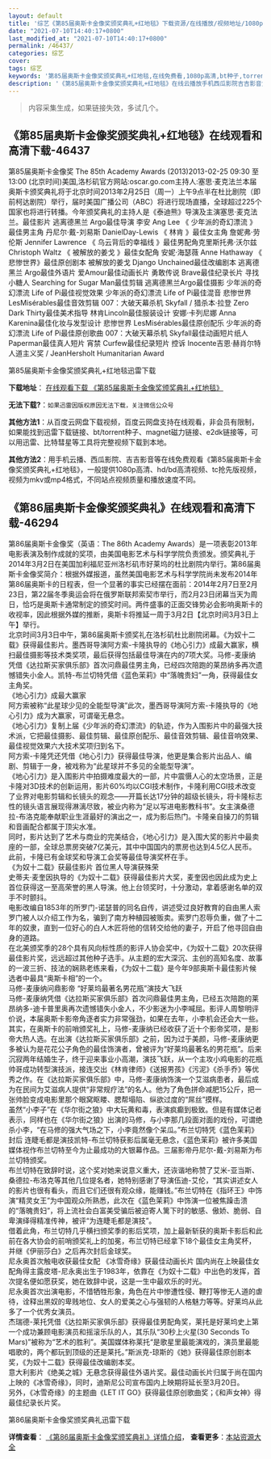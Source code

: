 ```yaml
---
layout: default
title: '综艺《第85届奥斯卡金像奖颁奖典礼+红地毯》下载资源/在线播放/视频地址/1080p/高清/蓝光'
date: "2021-07-10T14:40:17+0800"
last_modified_at: "2021-07-10T14:40:17+0800"
permalink: /46437/
categories: 综艺
cover:
tags: 综艺
keywords: '第85届奥斯卡金像奖颁奖典礼+红地毯,在线免费看,1080p高清,bt种子,torrent,百度云盘,magnet,磁力链,迅雷下载资源'
description: '《第85届奥斯卡金像奖颁奖典礼+红地毯》在线云播放手机西瓜影院吉吉影音免费看，1080p高清bd/hd未删减完整版和tc抢先枪版，mkv/mp4格式，附带bt/torrent种子、magnet/磁力链、百度云盘、网盘资源迅雷下载链接'
---
```


>内容采集生成，如果链接失效，多试几个。


## 《第85届奥斯卡金像奖颁奖典礼+红地毯》在线观看和高清下载-46437

第85届奥斯卡金像奖 The 85th Academy Awards (2013)2013-02-25 09:30 至 13:00 (北京时间)美国,洛杉矶</span>官方网站:oscar.go.com主持人:塞思&middot;麦克法兰本届奥斯卡颁奖典礼将于北京时间2013年2月25日（周一）上午9点半在杜比剧院（即前柯达剧院）举行，届时美国广播公司（ABC）将进行现场直播，全球超过225个国家也将进行转播。今年颁奖典礼的主持人是《泰迪熊》导演及主演塞思&middot;麦克法兰。</span>最佳影片 逃离德黑兰 Argo最佳导演 李安 Ang Lee 《 少年派的奇幻漂流 》</span>最佳男主角 丹尼尔&middot;戴-刘易斯 DanielDay-Lewis 《 林肯 》</span>最佳女主角 詹妮弗&middot;劳伦斯 Jennifer Lawrence 《 乌云背后的幸福线 》</span>最佳男配角克里斯托弗&middot;沃尔兹 Christoph Waltz 《 被解放的姜戈 》</span>最佳女配角 安妮·海瑟薇 Anne Hathaway 《 悲惨世界》</span>最佳原创剧本 被解放的姜戈 Django Unchained最佳改编剧本 逃离德黑兰 Argo最佳外语片 爱Amour最佳动画长片 勇敢传说 Brave最佳纪录长片 寻找小糖人 Searching for Sugar Man最佳剪辑 逃离德黑兰Argo最佳摄影 少年派的奇幻漂流 Life of Pi最佳视觉效果 少年派的奇幻漂流 Life of Pi最佳混音 悲惨世界 LesMisérables最佳音效剪辑 007：大破天幕杀机 Skyfall / 猎杀本&middot;拉登 Zero Dark Thirty最佳美术指导 林肯Lincoln最佳服装设计 安娜·卡列尼娜 Anna Karenina最佳化妆与发型设计 悲惨世界 LesMisérables最佳原创配乐 少年派的奇幻漂流 Life of Pi最佳原创歌曲 007：大破天幕杀机 Skyfall最佳动画短片纸人 Paperman最佳真人短片 宵禁 Curfew最佳纪录短片 控诉 Inocente吉恩·赫肖尔特人道主义奖 / JeanHersholt Humanitarian Award


第85届奥斯卡金像奖颁奖典礼+红地毯迅雷下载

**下载地址**： [在线观看下载 《第85届奥斯卡金像奖颁奖典礼+红地毯》](https://www.993dy.com//vod-detail-id-3409.html) 


**无法下载?**：`如果迅雷因版权原因无法下载，关注微信公众号 `

**其他方法1**：从百度云网盘下载视频，百度云网盘支持在线观看，非会员有限制，如果能找到迅雷下载链接、bt/torrent种子、magnet磁力链接、e2dk链接等，可以用迅雷、比特彗星等工具将完整视频下载到本地。

**其他方法2**：用手机云播、西瓜影院、吉吉影音等在线免费观看《第85届奥斯卡金像奖颁奖典礼+红地毯》，一般提供1080p高清、hd/bd高清视频、tc抢先版视频，视频为mkv或mp4格式，不同站点视频质量和播放速度不同。


## 《第86届奥斯卡金像奖颁奖典礼》在线观看和高清下载-46294

第86届奥斯卡金像奖（英语：The 86th Academy Awards）是一项表彰2013年电影表演及制作成就的奖项，由美国电影艺术与科学学院负责颁发。颁奖典礼于2014年3月2日在美国加利福尼亚州洛杉矶市好莱坞的杜比剧院内举行。第86届奥斯卡金像奖简介：根据外媒报道，虽然美国电影艺术与科学学院尚未发布2014年第86届奥斯卡的日程表，但一个显著的事实已经摆在面前：2014年2月7日至2月23日，第22届冬季奥运会将在俄罗斯联邦索契市举行，而2月23日闭幕当天为周日，恰巧是奥斯卡通常制定的颁奖时间。两件盛事的正面交锋势必会影响奥斯卡的收视率，因此根据外媒的推断，奥斯卡将推延一周于3月2日【北京时间3月3日上午】举行。<br />北京时间3月3日中午，第86届奥斯卡颁奖礼在洛杉矶杜比剧院闭幕。《为奴十二载》获得最佳影片。墨西哥导演阿方索-卡隆执导的《地心引力》成最大赢家，横扫最佳摄影等技术类奖项，最后获得包括最佳导演在内的7项大奖。马修-麦康纳凭借《达拉斯买家俱乐部》首次问鼎最佳男主角，已经四次陪跑的莱昂纳多再次遗憾错失小金人。凯特-布兰切特凭借《蓝色茉莉》中“落魄贵妇”一角，获得最佳女主角奖。<br />《地心引力》成最大赢家<br />阿方索被称&ldquo;此星球少见的全能型导演&rdquo;此次，墨西哥导演阿方索-卡隆执导的《地心引力》成为大赢家，可谓毫无悬念。<br />《地心引力》复制上届《少年派的奇幻漂流》的轨迹，作为入围影片中的最强大技术派，它把最佳摄影、最佳剪辑、最佳原创配乐、最佳音效剪辑、最佳音响效果、最佳视觉效果六大技术奖项归到名下。<br />阿方索-卡隆凭还凭借《地心引力》获得最佳导演，他更是集合影片出品人、编剧、剪辑于一身，被戏称为“此星球并不多见的全能型导演&rdquo;。<br />《地心引力》是入围影片中拍摄难度最大的一部，片中震慑人心的太空场景，正是卡隆对3D技术的创新运用，影片60%均以CGI技术制作，卡隆利用CGI技术改变了业界对电影剪辑和长镜头的观念——开篇长达17分钟的超级长镜头，将卡隆标志性的镜头语言展现得淋漓尽致，被业内称为&ldquo;足以写进电影教科书&rdquo;。女主演桑德拉-布洛克能奉献职业生涯最好的演出之一，成为影后热门。卡隆亲自操刀的剪辑和音画配合都属于顶尖水准。<br />同时，影片达到了艺术与商业的完美结合，《地心引力》是入围大奖的影片中最卖座的一部，全球总票房突破7亿美元，其中中国国内的票房也达到4.5亿人民币。<br />此前，卡隆已有金球奖和导演工会奖等最佳导演奖杯在手。<br />《为奴十二载》获最佳影片 首位黑人导演获殊荣<br />史蒂夫&middot;麦奎因执导的《为奴十二载》获得最佳影片大奖，麦奎因也因此成为史上首位获得这一至高荣誉的黑人导演。他上台领奖时，十分激动，拿着感谢名单的双手不时颤抖。<br />电影改编自1853年的所罗门-诺瑟普的同名自传，讲述受过良好教育的自由黑人索罗门被人以介绍工作为名，骗到了南方种植园被贩卖。索罗门忍辱负重，做了十二年的奴隶，直到一位好心的白人木匠将他的信转交给他的妻子，开启了他寻回自由身的道路。<br />在北美颁奖季的28个具有风向标性质的影评人协会奖中，《为奴十二载》20次获得最佳影片奖，远远超过其他种子选手。从主题的宏大深沉、主创的高知名度、故事的一波三折、技法的娴熟老练来看，《为奴十二载》是今年9部奥斯卡最佳影片候选者中最具&ldquo;奥斯卡相”的一个。<br />马修-麦康纳问鼎影帝 “好莱坞最著名男花瓶&rdquo;演技大飞跃<br />马修-麦康纳凭借《达拉斯买家俱乐部》首次问鼎最佳男主角，已经五次陪跑的莱昂纳多-迪卡普里奥再次遗憾错失小金人，不少影迷为小李喊屈。影评人周黎明评价说，本届奥斯卡影帝角逐者实力非常强劲，如果在去年，小李机会还会大一些。<br />其实，在奥斯卡的前哨颁奖礼上，马修-麦康纳已经收获了近十个影帝奖项，是影帝大热人选。在出演《达拉斯买家俱乐部》之前，因为过于美颜，马修-麦康纳更多被认为是花花公子角色的最佳饰演者，曾被评为“好莱坞最著名的男花瓶”。后来沉寂两年结婚生子，终于迎来事业小高潮，演技飞跃，从一个主攻小鸡电影的花瓶帅哥成功转型演技派，接连交出《林肯律师》《送报男孩》《污泥》《杀手乔》等优秀之作。在《达拉斯买家俱乐部》中，马修-麦康纳饰演一个艾滋病患者，最后成为在民间为艾滋病人提供&ldquo;非常规疗法&rdquo;的名人。他为了角色拼命减肥15公斤，把一张帅脸变成电影里那个眼窝眍&#16470;、腮帮塌陷、纵欲过度的“屌丝”摸样。<br />虽然“小李子&rdquo;在《华尔街之狼》中大玩黄和毒，表演疯癫到极致。但是有媒体记者表示，同样也在《华尔街之狼》出演的马修，与小李那几段面对面的戏份，可谓绝杀小李，&ldquo;在马修的强大气场之下，小李竟然像个呆瓜。&rdquo;布兰切特凭《蓝色茉莉》封后 连睫毛都是演技凯特-布兰切特获影后属毫无悬念，《蓝色茉莉》被许多美国媒体视作布兰切特至今为止最成功的大银幕作品。三届影帝丹尼尔-戴-刘易斯为布兰切特颁奖。<br />布兰切特在致辞时说，这个奖对她来说意义重大，还诙谐地称赞了艾米-亚当斯、桑德拉-布洛克等其他几位提名者，她特别感谢了导演伍迪-艾伦，&ldquo;其实讲述女人的影片也很有看头，而且它们还很有观众缘，能赚钱。&rdquo;布兰切特在《指环王》中饰演“精灵女王”为中国观众所熟悉，此次在《蓝色茉莉》中饰演一位被焦躁击溃的&ldquo;落魄贵妇”，将上流社会白富美受骗后被迫寄人篱下时的敏感、傲娇、脆弱、自卑演绎得精准传神，被评&ldquo;为连睫毛都是演技”。<br />借着此角，布兰切特几乎横扫颁奖季的影后奖项，加上最新斩获的奥斯卡影后和此前在各大协会的前哨颁奖礼上的加冕，布兰切特已经拿下18个最佳女主角奖杯，并继《伊丽莎白》之后再次封后金球奖。<br />尼永奥首次触电收获最佳女配 《冰雪奇缘》获最佳动画长片 国内尚在上映最佳女配角得主露皮塔-尼永奥出生于1983年，依靠在《为奴十二载》中出色的发挥，首次提名便如愿获奖，她在致辞中说，这是一生中最欢乐的时光。<br />尼永奥首次出演电影，不惜牺牲形象，角色在片中惨遭性侵、鞭打等惨无人道的虐待，诠释出黑奴的卑贱地位、女人的爱美之心与强韧的人格魅力等等。好莱坞从此多了一个优秀女演员。<br />杰瑞德-莱托凭借《达拉斯买家俱乐部》获得最佳男配角奖，莱托是好莱坞史上第一个成功兼顾电影演员和摇滚乐队的人，其乐队“30秒上火星(30 Seconds To Mars)”被称为&ldquo;艺术的胜利&rdquo;。美国媒体称莱托“是歌星里最能演戏的，演员里最能唱歌的，两个都玩到顶级的还是莱托。&rdquo;斯派克-琼斯的《她》获得最佳原创剧本奖，《为奴十二载》获得最佳改编剧本奖。<br />意大利影片《绝美之城》无悬念获得最佳外语片奖。最佳动画长片归属于尚在国内上映的《冰雪奇缘》，同时，迪斯尼公司宣布国内上映期将延长至3月20日。<br />另外，《冰雪奇缘》的主题曲《LET IT GO》获得最佳原创歌曲奖；《和声女神》得最佳纪录长片奖。</p>


第86届奥斯卡金像奖颁奖典礼迅雷下载

**详情查看**： [《第86届奥斯卡金像奖颁奖典礼》详情介绍](/movie/46294/)， **查看更多**：[本站资源大全](/movie/t/all/)


